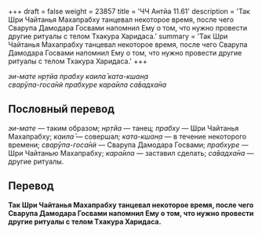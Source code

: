 +++
draft = false
weight = 23857
title = 'ЧЧ Антйа 11.61'
description = 'Так Шри Чайтанья Махапрабху танцевал некоторое время, после чего Сварупа Дамодара Госвами напомнил Ему о том, что нужно провести другие ритуалы с телом Тхакура Харидаса.'
summary = 'Так Шри Чайтанья Махапрабху танцевал некоторое время, после чего Сварупа Дамодара Госвами напомнил Ему о том, что нужно провести другие ритуалы с телом Тхакура Харидаса.'
+++

_эи-мате нр̣тйа прабху каила̄ ката-кшан̣а  
сварӯпа-госа̄н̃и прабхуре кара̄ила са̄вадха̄на_

## Пословный перевод

_эи_\-_мате_ — таким образом; _нр̣тйа_ — танец; _прабху_ — Шри Чайтанья Махапрабху; _каила̄_ — совершал; _ката_\-_кшан̣а_ — в течение некоторого времени; _сварӯпа_\-_госа̄н̃и_ — Сварупа Дамодара Госвами; _прабхуре_ — Шри Чайтанью Махапрабху; _кара̄ила_ — заставил сделать; _са̄вадха̄на_ — другие ритуалы.

## Перевод

**Так Шри Чайтанья Махапрабху танцевал некоторое время, после чего Сварупа Дамодара Госвами напомнил Ему о том, что нужно провести другие ритуалы с телом Тхакура Харидаса.**
